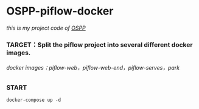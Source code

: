 # OSPP-piflow-docker
*this is my project code of [OSPP](https://summer-ospp.ac.cn/#/org/prodetail/22aee0170)*

### TARGET：Split the piflow project into several different docker images.

###### docker images：piflow-web，piflow-web-end，piflow-serves，park

#### 

### START

`docker-compose up -d`
